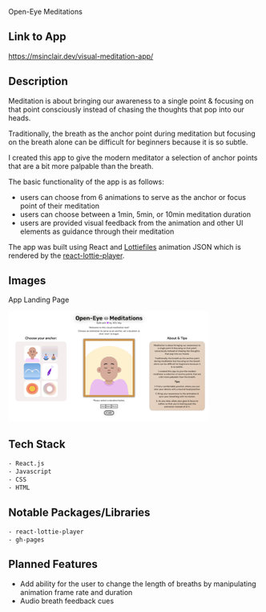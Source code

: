 Open-Eye Meditations

## Link to App

https://msinclair.dev/visual-meditation-app/

## Description

Meditation is about bringing our awareness to a single point & focusing on that point consciously instead of chasing the thoughts that pop into our heads.

Traditionally, the breath as the anchor point during meditation but focusing on the breath alone can be difficult for beginners because it is so subtle.

I created this app to give the modern meditator a selection of anchor points that are a bit more palpable than the breath.

The basic functionality of the app is as follows:
 - users can choose from 6 animations to serve as the anchor or focus point of their meditation
 - users can choose between a 1min, 5min, or 10min meditation duration
 - users are provided visual feedback from the animation and other UI elements as guidance through their meditation


 The app was built using React and [Lottiefiles](https://lottiefiles.com/) animation JSON which is rendered by the [react-lottie-player](https://www.npmjs.com/package/react-lottie-player). 


## Images

App Landing Page

<img src="public/homepage.png" width="400">


## Tech Stack
    - React.js
    - Javascript
    - CSS 
    - HTML 

## Notable Packages/Libraries
    - react-lottie-player
    - gh-pages


## Planned Features
- Add ability for the user to change the length of breaths by manipulating animation frame rate and duration
- Audio breath feedback cues




